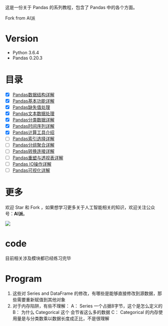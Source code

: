 这是一份关于 Pandas 的系列教程，包含了 Pandas 中的各个方面。

Fork from AI派

# Version

- Python 3.6.4
- Pandas 0.20.3

# 目录

- [x] [Pandas数据结构详解](notebook/01-Pandas数据结构详解.ipynb)
- [x] [Pandas基本功能详解](notebook/02-Pandas基本功能详解.ipynb)
- [x] [Pandas缺失值处理](notebook/03-Pandas缺失值处理.ipynb)
- [x] [Pandas文本数据处理](notebook/04-Pandas文本数据处理.ipynb)
- [x] [Pandas分类数据详解](notebook/05-Pandas分类数据详解.ipynb)
- [x] [Pandas时间序列详解](notebook/06-Pandas时间序列详解.ipynb)
- [x] [Pandas计算工具介绍](notebook/07-Pandas计算工具介绍.ipynb)
- [ ] [Pandas索引选择详解](#目录)
- [ ] [Pandas分组聚合详解](#目录)
- [ ] [Pandas转换连接详解](#目录)
- [ ] [Pandas重塑与透视表详解](#目录)
- [ ] [Pandas IO操作详解](#目录)
- [ ] [Pandas可视化详解](#目录)

# 更多

欢迎 Star 和 Fork ，如果想学习更多关于人工智能相关的知识，欢迎关注公众号：**AI派**。

![](image/公众号—AI派.jpg)

# code
目前相关涉及模块都已经练习完毕

# Program
1. 这些对 Series and DataFrame 的修改，有哪些是能够直接修改到源数据，那些需要重新赋值到其他对象
2. 对于内存陷阱，有些不理解：
	A： Series 一个占据8字节，这个是怎么定义的
	B： 为什么 Categorical 这个 会节省这么多的数据
	C： Categorical 的内存使用量是与分类数乘以数据长度成正比，不是很理解